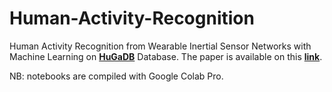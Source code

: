 # Human-Activity-Recognition

Human Activity Recognition from Wearable Inertial Sensor Networks with Machine Learning on [**HuGaDB**](https://github.com/romanchereshnev/HuGaDB) Database. The paper is available on this [**link**](https://arxiv.org/abs/1705.08506). 

NB: notebooks are compiled with Google Colab Pro.
